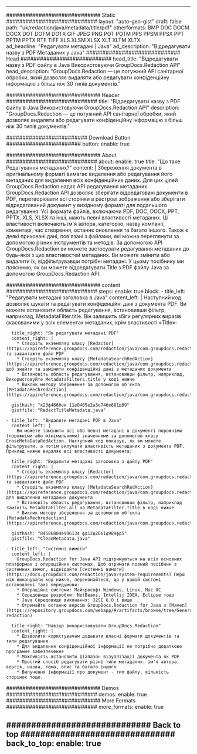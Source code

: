 
---
############################# Static ############################
layout: "auto-gen-gist" 
draft: false
path: "uk/redaction/java/metadata/title/pdf"
otherformats: BMP DOC DOCM DOCX DOT DOTM DOTX GIF JPEG PNG POT POTM PPS PPSM PPSX PPT PPTM PPTX RTF TIFF XLS XLSM XLSX XLT XLTM XLTX  
ad_headline: "Редагувати метадані | Java"
ad_description: "Відредагувати назву з PDF Метаданих у Java"
############################# Head ############################
head_title: "Відредагувати назву з PDF файлу в Java Використовуючи GroupDocs.Redaction API"
head_description: "GroupDocs.Redaction — це потужний API санітарної обробки, який дозволяє видаляти або редагувати конфіденційну інформацію з більш ніж 30 типів документів."

############################# Header ############################
title: "Відредагувати назву з PDF файлу в Java Використовуючи GroupDocs.Redaction API"
description: "GroupDocs.Redaction — це потужний API санітарної обробки, який дозволяє видаляти або редагувати конфіденційну інформацію з більш ніж 30 типів документів."

######################### Download Button #######################
button:
    enable: true

############################# About ############################
about:
    enable: true
    title: "Що таке Редагування метаданих?"
    content: |
        Збереження документа в оригінальному форматі вимагає видалення або редагування його метаданих для видалення всіх конфіденційних даних. Для цих цілей GroupDocs.Redaction надає API редагування метаданих. GroupDocs.Redaction API дозволяє зберігати відредаговані документи в PDF, перетворювати всі сторінки в растрові зображення або зберігати відредагований документ у вихідному форматі для подальшого редагування. Усі формати файлів, включаючи PDF, DOC, DOCX, PPT, PPTX, XLS, XLSX та інші, мають певні властивості метаданих. Ці властивості включають ім'я автора, категорію, назву компанії, коментарі, час створення, останнє оновлення та багато іншого. Також є деякі приховані дані, пов'язані з файлами, які можна переглянути за допомогою різних інструментів та методів. За допомогою API GroupDocs.Redaction ви можете застосувати редагування метаданих до будь-якої з цих властивостей метаданих. Ви можете змінити або видалити їх, відфільтрувавши потрібні метадані. У цьому посібнику ми пояснимо, як ви можете відредагувати Title з PDF файлу Java за допомогою GroupDocs.Redaction API.

############################# content ############################
steps:
    enable: true
    block:
    - title_left: "Редагувати метадані заголовка в Java"
      content_left: |
        Наступний код дозволяє шукати та редагувати конфіденційні дані з документа PDF. Ви можете встановити область редагування, встановивши фільтр, наприклад, MetadataFilter.title. Він залишить збіги регулярних виразів скасованими у всіх елементах метаданих, крім властивості «Title»: 

      title_right: "Як редагувати метадані PDF"
      content_right: |
        * Створіть екземпляр класу [Redactor](https://apireference.groupdocs.com/redaction/java/com.groupdocs.redaction/Redactor) та завантажте файл PDF
        * Створіть екземпляр класу [MetadataSearchRedAction](https://apireference.groupdocs.com/redaction/java/com.groupdocs.redaction.redactions/MetadataSearchRedaction), щоб знайти та замінити конфіденційні дані з метаданих документа
        * Встановіть область редагування, встановивши фільтр, наприклад, Використовуйте MetadataFilters.title у коді нижче
        * Виклик методу збереження за допомогою об'єкта [MetadataRechredaction](https://apireference.groupdocs.com/redaction/java/com.groupdocs.redaction.redactions/MetadataSearchRedaction) 

      gisthash: "к23ф466бек 11е0405е2а3е74бе681д09"
      gistfile: "RedactTitleMetadata.java"
      
    - title_left: "Видалити метадані PDF в Java"
      content_left: |
        Ви можете замінити всі або певні метадані в документі порожніми (порожніми або мінімальними) значеннями за допомогою класу EraseMetaDataRedAction. Наступний код показує, як ви можете фільтрувати, а потім вилучати властивість метаданих з документа PDF. Приклад нижче видаляє всі властивості документа: 
        
      title_right: "Видалити метадані заголовка з файлу PDF"
      content_right: |
        * Створіть екземпляр класу [Redactor](https://apireference.groupdocs.com/redaction/java/com.groupdocs.redaction/Redactor) та завантажте файл PDF
        * Створіть екземпляр класу [MetadataSearchRedAction](https://apireference.groupdocs.com/redaction/java/com.groupdocs.redaction.redactions/MetadataSearchRedaction) для видалення метаданих документа
        * Встановіть область редагування, встановивши фільтр, наприклад Замініть MetadataFilter.all на MetadataFilter.Title в коді нижче
        * Виклик методу збереження за допомогою об'єкта [MetadataRechredaction](https://apireference.groupdocs.com/redaction/java/com.groupdocs.redaction.redactions/MetadataSearchRedaction) 
        
      gisthash: "84586804е996134 фд12ф2061ф989фд5"
      gistfile: "CleanMetadata.java"

    - title_left: "Системні вимоги"
      content_left: |
        GroupDocs.Redaction for Java API підтримуються на всіх основних платформах і операційних системах. Щоб отримати повний посібник з системних вимог, відвідайте [системні вимоги](https://docs.groupdocs.com/redaction/java/system-requirements) Перш ніж виконувати код нижче, переконайтеся, що у вашій системі встановлені такі передумови:
        * Операційні системи: Майкрософт Windows, Linux, Mac ОС
        * Середовище розробки: NetBeans, Intellij IDEA, Eclipse тощо
        * Java Середовище виконання: J2SE 6.0 і вище
        * Отримайте останню версію GroupDocs.Redaction for Java з [Maven](https://repository.groupdocs.com/webapp/#/artifacts/browse/tree/General/repo/com/groupdocs/groupdocs-redaction)
        
      title_right: "Навіщо використовувати GroupDocs.Redaction"
      content_right: |
        * Дозволити користувачам додавати власні формати документів та типи редагування
        * Для видалення конфіденційної інформації не потрібно додаткове програмне забезпечення
        * Можливість встановити діапазон візуалізації документа як PDF
        * Простий спосіб редагувати різні типи метаданих: ім'я автора, версія, назва, тема, опис та багато іншого
        * Вилучення інформації про документ - тип файлу, кількість сторінок тощо.
        

############################# Demos ############################
demos:
    enable: true
############################# More Formats ############################
more_formats:
    enable: true

############################# Back to top ###############################
back_to_top:
    enable: true
---